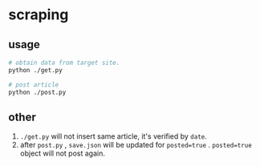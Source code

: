 # scraping


## usage
```bash
# obtain data from target site.
python ./get.py

# post article
python ./post.py
```

## other
1. `./get.py` will not insert same article, it's verified by `date`.
1. after `post.py` , `save.json` will be updated for `posted=true` .
`posted=true` object will not post again.
